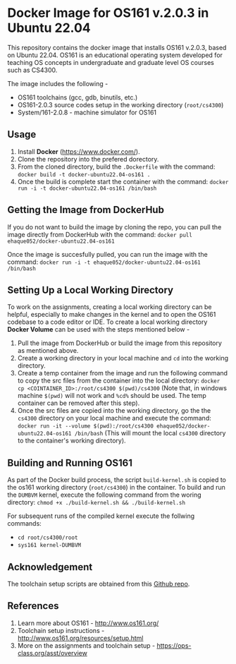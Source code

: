 # Docker Image for OS161 v.2.0.3 in Ubuntu 22.04
This repository contains the docker image that installs OS161 v.2.0.3, based on Ubuntu 22.04. OS161 is an educational operating system developed for teaching OS concepts in undergraduate and graduate level OS courses such as CS4300.  

The image includes the following -
* OS161 toolchains (gcc, gdb, binutils, etc.)
* OS161-2.0.3 source codes setup in the working directory (`root/cs4300`)
* System/161-2.0.8 - machine simulator for OS161

## Usage 
1. Install **Docker** (https://www.docker.com/).
2. Clone the repository into the prefered dorectory.
3. From the cloned directory, build the `.Dockerfile` with the command: `docker build -t docker-ubuntu22.04-os161 .`
4. Once the build is complete start the container with the command: `docker run -i -t docker-ubuntu22.04-os161 /bin/bash`

## Getting the Image from DockerHub
If you do not want to build the image by cloning the repo, you can pull the image directly from DockerHub with the command: `docker pull ehaque052/docker-ubuntu22.04-os161`

Once the image is succesfully pulled, you can run the image with the command: `docker run -i -t ehaque052/docker-ubuntu22.04-os161 /bin/bash`

## Setting Up a Local Working Directory
To work on the assignments, creating a local working directory can be helpful, especially to make changes in the kernel and to open the OS161 codebase to a code editor or IDE. To create a local working directory **Docker Volume** can be used with the steps mentioned below - 
1. Pull the image from DockerHub or build the image from this repository as mentioned above.
2. Create a working directory in your local machine and `cd` into the working directory.
3. Create a temp container from the image and run the following command to copy the src files from the container into the local directory: `docker cp <COINTAINER_ID>:/root/cs4300 $(pwd)/cs4300` (Note that, in windows machine `$(pwd)` will not work and `%cd%` should be used. The temp container can be removed after this step).
4. Once the src files are copied into the working directory, go the the `cs4300` directory on your local machine and execute the command: `docker run -it --volume $(pwd):/root/cs4300 ehaque052/docker-ubuntu22.04-os161 /bin/bash` (This will mount the local `cs4300` directory to the container's working directory).

## Building and Running OS161
As part of the Docker build process, the script `build-kernel.sh` is copied to the os161 working directory (`root/cs4300`) in the container. To build and run the `DUMBVM` kernel, execute the following command from the woring directory: `chmod +x ./build-kernel.sh && ./build-kernel.sh`

For subsequent runs of the compiled kernel execute the follwing commands:
* `cd root/cs4300/root`
* `sys161 kernel-DUMBVM`

## Acknowledgement
The toolchain setup scripts are obtained from this [Github repo](https://github.com/dev-otl/os161-toolchain-setup-on-wsl-and-linux-ubuntu-22).

## References
1. Learn more about OS161 - http://www.os161.org/
2. Toolchain setup instructions - http://www.os161.org/resources/setup.html
2. More on the assignments and toolchain setup - https://ops-class.org/asst/overview
